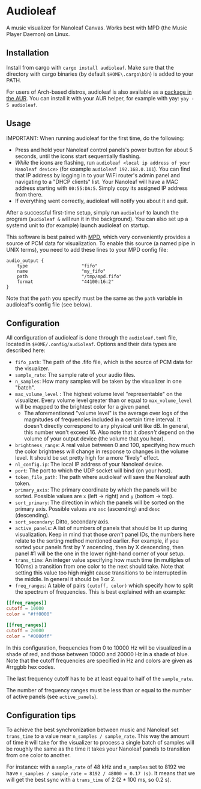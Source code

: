# Audioleaf

A music visualizer for Nanoleaf Canvas. Works best with MPD (the Music Player Daemon) on Linux.

## Installation

Install from cargo with `cargo install audioleaf`. Make sure that the directory with cargo binaries (by default `$HOME\.cargo\bin`) is added to your PATH.

For users of Arch-based distros, audioleaf is also available as a [package in the AUR](https://aur.archlinux.org/packages/audioleaf). You can install it with your AUR helper, for example with yay: `yay -S audioleaf`.

## Usage

>
IMPORTANT: When running audioleaf for the first time, do the following:
* Press and hold your Nanoleaf control panels's power button for about 5 seconds, until the icons start sequentially flashing.
* *While* the icons are flashing, run `audioleaf <local ip address of your Nanoleaf device>` (for example `audioleaf 192.168.0.101`). You can find that IP address by logging in to your WiFi router's admin panel and navigating to a "DHCP clients" list. Your Nanoleaf will have a MAC address starting with `00:55:DA:5`. Simply copy its assigned IP address from there.
* If everything went correctly, audioleaf will notify you about it and quit.

After a successful first-time setup, simply run `audioleaf` to launch the program (`audioleaf &` will run it in the background). You can also set up a systemd unit to (for example) launch audioleaf on startup.

This software is best paired with [MPD](https://www.musicpd.org/), which very conveniently provides a source of PCM data for visualization. To enable this source (a named pipe in UNIX terms), you need to add these lines to your MPD config file:
```
audio_output {
    type                    "fifo"
    name                    "my_fifo"
    path                    "/tmp/mpd.fifo"
    format                  "44100:16:2"
}
```
Note that the `path` you specify must be the same as the `path` variable in audioleaf's config file (see below).

## Configuration
All configuration of audioleaf is done through the `audioleaf.toml` file, located in `$HOME/.config/audioleaf`. Options and their data types are described here:

* `fifo_path`: The path of the .fifo file, which is the source of PCM data for the visualizer.
* `sample_rate`: The sample rate of your audio files. 
* `n_samples`: How many samples will be taken by the visualizer in one "batch".
* `max_volume_level` : The highest volume level "representable" on the visualizer. Every volume level greater than or equal to `max_volume_level` will be mapped to the brightest color for a given panel.
    * The aforementioned "volume level" is the average over logs of the magnitudes of frequencies included in a certain time interval. It doesn't directly correspond to any physical unit like dB. In general, this number won't exceed 16. Also note that it *doesn't* depend on the volume of your output device (the volume that you hear). 
* `brightness_range`: A real value between 0 and 100, specifying how much the color brightness will change in response to changes in the volume level. It should be set pretty high for a more "lively" effect.
* `nl_config.ip`: The local IP address of your Nanoleaf device.
* `port`: The port to which the UDP socket will bind (on your host).
* `token_file_path`: The path where audioleaf will save the Nanoleaf auth token.
* `primary_axis`: The primary coordinate by which the panels will be sorted. Possible values are `x` (left -> right) and `y` (bottom -> top).
* `sort_primary`: The direction in which the panels will be sorted on the primary axis. Possible values are `asc` (ascending) and `desc` (descending).
* `sort_secondary`: Ditto, secondary axis.
* `active_panels`: A list of numbers of panels that should be lit up during visualization. Keep in mind that those *aren't* panel IDs, the numbers here relate to the sorting method mentioned earlier. For example, if you sorted your panels first by Y ascending, then by X descending, then panel #1 will be the one in the lower right-hand corner of your setup.
* `trans_time`: An integer value specifying how much time (in multiples of 100ms) a transition from one color to the next should take. Note that setting this value too high might cause transitions to be interrupted in the middle. In general it should be 1 or 2. 
* `freq_ranges`: A table of pairs `(cutoff, color)` which specify how to split the spectrum of frequencies. This is best explained with an example:
```toml
[[freq_ranges]]
cutoff = 10000
color = "#ff0000"

[[freq_ranges]]
cutoff = 20000
color = "#0000ff"
```

In this configuration, frequencies from 0 to 10000 Hz will be visualized in a shade of red, and those between 10000 and 20000 Hz in a shade of blue. Note that the cutoff frequencies are specified in Hz and colors are given as #rrggbb hex codes.

The last frequency cutoff has to be at least equal to half of the `sample_rate`. 

The number of frequency ranges must be less than or equal to the number of active panels (see `active_panels`).

## Configuration tips
To achieve the best synchronization between music and Nanoleaf set `trans_time` to a value near `n_samples / sample_rate`. This way the amount of time it will take for the visualizer to process a single batch of samples will be roughly the same as the time it takes your Nanoleaf panels to transition from one color to another.

For instance: with a `sample_rate` of 48 kHz and `n_samples` set to 8192 we have `n_samples / sample_rate = 8192 / 48000 ≈ 0.17 (s)`. It means that we will get the best sync with a `trans_time` of 2 (2 * 100 ms, so 0.2 s).
